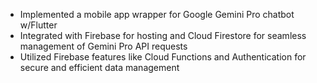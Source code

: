  - Implemented a mobile app wrapper for Google Gemini Pro chatbot w/Flutter
 - Integrated with Firebase for hosting and Cloud Firestore for seamless management of Gemini Pro API requests
 - Utilized Firebase features like Cloud Functions and Authentication for secure and efficient data management
